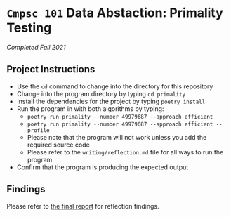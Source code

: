 # `Cmpsc 101` Data Abstaction: Primality Testing
  _Completed Fall 2021_

## Project Instructions 
- Use the `cd` command to change into the directory for this repository
- Change into the program directory by typing `cd primality`
- Install the dependencies for the project by typing `poetry install`
- Run the program in with both algorithms by typing:
  - `poetry run primality --number 49979687 --approach efficient`
  - `poetry run primality --number 49979687 --approach efficient --profile`
  - Please note that the program will not work unless you add the required source code
  - Please refer to the `writing/reflection.md` file for all ways to run the program
- Confirm that the program is producing the expected output

## Findings

Please refer to [the final report](./writing/reflection.md) for reflection findings.

